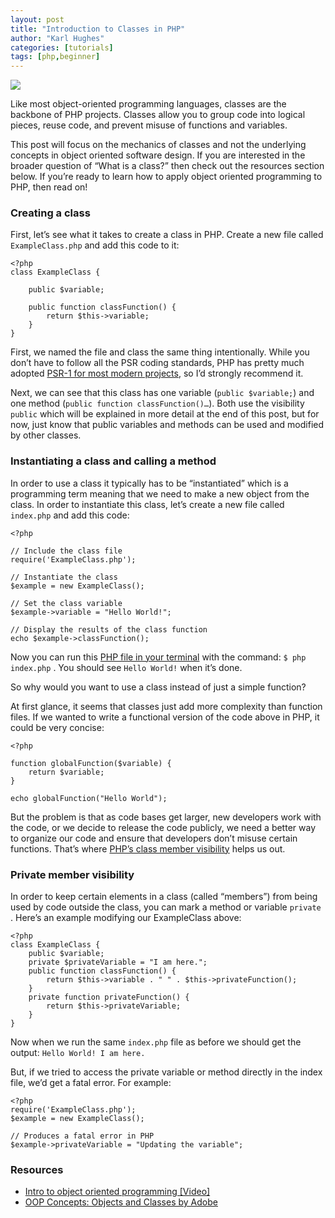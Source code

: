```yaml
---
layout: post
title: "Introduction to Classes in PHP"
author: "Karl Hughes"
categories: [tutorials]
tags: [php,beginner]
---
```


![](https://i.imgur.com/z6eGJzp.jpg)

Like most object-oriented programming languages, classes are the backbone of PHP
projects. Classes allow you to group code into logical pieces, reuse code, and
prevent misuse of functions and variables.

This post will focus on the mechanics of classes and not the underlying concepts
in object oriented software design. If you are interested in the broader
question of “What is a class?” then check out the resources section below. If
you’re ready to learn how to apply object oriented programming to PHP, then read
on!

### Creating a class

First, let’s see what it takes to create a class in PHP. Create a new file
called `ExampleClass.php` and add this code to it:

    <?php
    class ExampleClass {
        
        public $variable;
        
        public function classFunction() {
            return $this->variable;
        }
    }

First, we named the file and class the same thing intentionally. While you don’t
have to follow all the PSR coding standards, PHP has pretty much adopted [PSR-1 for most modern projects](http://www.php-fig.org/psr/psr-1/#namespace-and-class-names), so I’d
strongly recommend it.

Next, we can see that this class has one variable (`public $variable;`) and one
method (`public function classFunction()…`). Both use the visibility `public`
which will be explained in more detail at the end of this post, but for now,
just know that public variables and methods can be used and modified by other
classes.

### Instantiating a class and calling a method

In order to use a class it typically has to be “instantiated” which is a
programming term meaning that we need to make a new object from the class. In
order to instantiate this class, let’s create a new file called `index.php` and
add this code:

    <?php

    // Include the class file
    require('ExampleClass.php');

    // Instantiate the class
    $example = new ExampleClass();

    // Set the class variable
    $example->variable = "Hello World!";

    // Display the results of the class function
    echo $example->classFunction();

Now you can run this [PHP file in your
terminal](https://medium.com/shiphp/writing-a-php-command-line-script-31073babdef)
with the command: `$ php index.php` . You should see `Hello World!` when it’s
done.

So why would you want to use a class instead of just a simple function?

At first glance, it seems that classes just add more complexity than function
files. If we wanted to write a functional version of the code above in PHP, it
could be very concise:

    <?php

    function globalFunction($variable) {
        return $variable;
    }

    echo globalFunction("Hello World");

But the problem is that as code bases get larger, new developers work with the
code, or we decide to release the code publicly, we need a better way to
organize our code and ensure that developers don’t misuse certain functions.
That’s where [PHP’s class member
visibility](http://php.net/manual/en/language.oop5.visibility.php) helps us out.

### Private member visibility

In order to keep certain elements in a class (called “members”) from being used
by code outside the class, you can mark a method or variable `private` . Here’s
an example modifying our ExampleClass above:

    <?php
    class ExampleClass {
        public $variable;
        private $privateVariable = "I am here.";
        public function classFunction() {
            return $this->variable . " " . $this->privateFunction();
        }
        private function privateFunction() {
            return $this->privateVariable;
        }
    }

Now when we run the same `index.php` file as before we should get the output:
`Hello World! I am here.`

But, if we tried to access the private variable or method directly in the index
file, we’d get a fatal error. For example:

    <?php
    require('ExampleClass.php');
    $example = new ExampleClass();

    // Produces a fatal error in PHP
    $example->privateVariable = "Updating the variable";


### Resources

* [Intro to object oriented programming
[Video]](https://www.youtube.com/watch?v=FKQ6Ohj_PFY)
* [OOP Concepts: Objects and Classes by
Adobe](http://www.adobe.com/devnet/actionscript/learning/oop-concepts/objects-and-classes.html)

